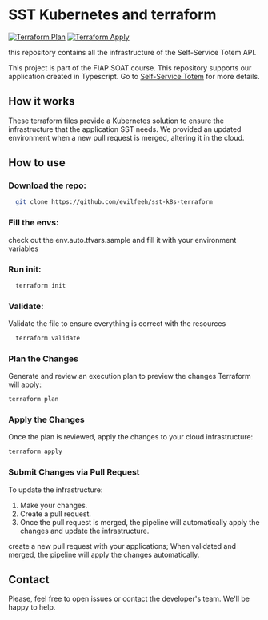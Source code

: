 # SST Kubernetes and terraform
[![Terraform Plan](https://github.com/fiap-soat-sst/sst-k8s-terraform/actions/workflows/pullrequest.yml/badge.svg)](https://github.com/fiap-soat-sst/sst-k8s-terraform/actions/workflows/pullrequest.yml)
[![Terraform Apply](https://github.com/fiap-soat-sst/sst-k8s-terraform/actions/workflows/apply.yml/badge.svg)](https://github.com/fiap-soat-sst/sst-k8s-terraform/actions/workflows/apply.yml)

this repository contains all the infrastructure of the Self-Service Totem API.

This project is part of the FIAP SOAT course. This repository supports our application created in Typescript. Go to [Self-Service Totem](https://github.com/evilfeeh/self-service-totem) for more details.

## How it works

These terraform files provide a Kubernetes solution to ensure the infrastructure that the application SST needs.
We provided an updated environment when a new pull request is merged, altering it in the cloud.

## How to use

### Download the repo:
``` bash
  git clone https://github.com/evilfeeh/sst-k8s-terraform
```

### Fill the envs:
check out the env.auto.tfvars.sample and fill it with your environment variables

### Run init:
``` bash
  terraform init
```

### Validate:
Validate the file to ensure everything is correct with the resources
``` bash
  terraform validate 
```

### Plan the Changes
Generate and review an execution plan to preview the changes Terraform will apply:

``` bash
terraform plan
```

### Apply the Changes
Once the plan is reviewed, apply the changes to your cloud infrastructure:

``` bash
terraform apply
```

### Submit Changes via Pull Request
To update the infrastructure:

1. Make your changes.
2. Create a pull request.
3. Once the pull request is merged, the pipeline will automatically apply the changes and update the infrastructure.

create a new pull request with your applications;
When validated and merged, the pipeline will apply the changes automatically.

## Contact
Please, feel free to open issues or contact the developer's team. We'll be happy to help.
